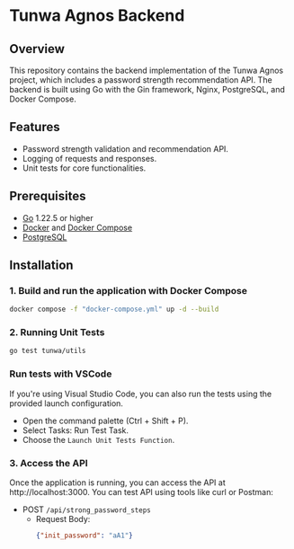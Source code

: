 # Tunwa Agnos Backend

## Overview

This repository contains the backend implementation of the Tunwa Agnos project, which includes a password strength recommendation API. The backend is built using Go with the Gin framework, Nginx, PostgreSQL, and Docker Compose.

## Features

- Password strength validation and recommendation API.
- Logging of requests and responses.
- Unit tests for core functionalities.

## Prerequisites

- [Go](https://golang.org/doc/install) 1.22.5 or higher
- [Docker](https://docs.docker.com/get-docker/) and [Docker Compose](https://docs.docker.com/compose/install/)
- [PostgreSQL](https://www.postgresql.org/download/)

## Installation

### 1. Build and run the application with Docker Compose

```bash
docker compose -f "docker-compose.yml" up -d --build
```
### 2. Running Unit Tests
```bash
go test tunwa/utils
```
### Run tests with VSCode
If you're using Visual Studio Code, you can also run the tests using the provided launch configuration.

- Open the command palette (Ctrl + Shift + P).
- Select Tasks: Run Test Task.
- Choose the `Launch Unit Tests Function`.

### 3. Access the API
Once the application is running, you can access the API at http://localhost:3000.
You can test API using tools like curl or Postman:

- POST `/api/strong_password_steps`
  - Request Body:
    ```json
    {"init_password": "aA1"}
    ```
